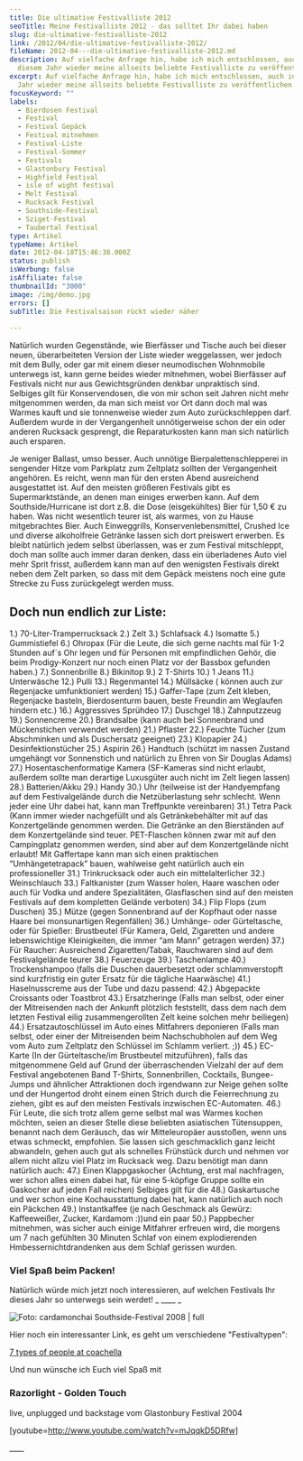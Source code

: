 ```yaml
---
title: Die ultimative Festivalliste 2012
seoTitle: Meine Festivalliste 2012 - das solltet Ihr dabei haben
slug: die-ultimative-festivalliste-2012
link: /2012/04/die-ultimative-festivalliste-2012/
fileName: 2012-04---die-ultimative-festivalliste-2012.md
description: Auf vielfache Anfrage hin, habe ich mich entschlossen, auch in
  diesem Jahr wieder meine allseits beliebte Festivalliste zu veröffentlichen.
excerpt: Auf vielfache Anfrage hin, habe ich mich entschlossen, auch in diesem
  Jahr wieder meine allseits beliebte Festivalliste zu veröffentlichen.
focusKeyword: ""
labels:
  - Bierdosen Festival
  - Festival
  - Festival Gepäck
  - Festival mitnehmen
  - Festival-Liste
  - Festival-Sommer
  - Festivals
  - Glastonbury Festival
  - Highfield Festival
  - isle of wight festival
  - Melt Festival
  - Rucksack Festival
  - Southside-Festival
  - Sziget-Festival
  - Taubertal Festival
type: Artikel
typeName: Artikel
date: 2012-04-18T15:46:38.000Z
status: publish
isWerbung: false
isAffiliate: false
thumbnailId: "3000"
image: /img/demo.jpg
errors: []
subTitle: Die Festivalsaison rückt wieder näher
  
---
```


Natürlich wurden Gegenstände, wie Bierfässer und Tische auch bei dieser neuen,
überarbeiteten Version der Liste wieder weggelassen, wer jedoch mit dem Bully,
oder gar mit einem dieser neumodischen Wohnmobile unterwegs ist, kann gerne
beides wieder mitnehmen, wobei Bierfässer auf Festivals nicht nur aus
Gewichtsgründen denkbar unpraktisch sind. Selbiges gilt für Konservendosen, die
von mir schon seit Jahren nicht mehr mitgenommen werden, da man sich meist vor
Ort dann doch mal was Warmes kauft und sie tonnenweise wieder zum Auto
zurückschleppen darf. Außerdem wurde in der Vergangenheit unnötigerweise schon
der ein oder anderen Rucksack gesprengt, die Reparaturkosten kann man sich
natürlich auch ersparen.

Je weniger Ballast, umso besser. Auch unnötige Bierpalettenschlepperei in
sengender Hitze vom Parkplatz zum Zeltplatz sollten der Vergangenheit angehören.
Es reicht, wenn man für den ersten Abend ausreichend ausgestattet ist. Auf den
meisten größeren Festivals gibt es Supermarktstände, an denen man einiges
erwerben kann. Auf dem Southside/Hurricane ist dort z.B. die Dose (eisgekühltes)
Bier für 1,50 € zu haben. Was nicht wesentlich teurer ist, als warmes, von zu
Hause mitgebrachtes Bier. Auch Einweggrills, Konservenlebensmittel, Crushed Ice
und diverse alkoholfreie Getränke lassen sich dort preiswert erwerben. Es bleibt
natürlich jedem selbst überlassen, was er zum Festival mitschleppt, doch man
sollte auch immer daran denken, dass ein überladenes Auto viel mehr Sprit
frisst, außerdem kann man auf den wenigsten Festivals direkt neben dem Zelt
parken, so dass mit dem Gepäck meistens noch eine gute Strecke zu Fuss
zurückgelegt werden muss.

## Doch nun endlich zur Liste:

1.) 70-Liter-Tramperrucksack 2.) Zelt 3.) Schlafsack 4.) Isomatte 5.)
Gummistiefel 6.) Ohropax (Für die Leute, die sich gerne nachts mal für 1-2
Stunden auf´s Ohr legen und für Personen mit empfindlichen Gehör, die beim
Prodigy-Konzert nur noch einen Platz vor der Bassbox gefunden haben.) 7.)
Sonnenbrille 8.) Bikinitop 9.) 2 T-Shirts 10.) 1 Jeans 11.) Unterwäsche 12.)
Pulli 13.) Regenmantel 14.) Müllsäcke ( können auch zur Regenjacke
umfunktioniert werden) 15.) Gaffer-Tape (zum Zelt kleben, Regenjacke basteln,
Bierdosenturm bauen, beste Freundin am Weglaufen hindern etc.) 16.) Aggressives
Sprühdeo 17.) Duschgel 18.) Zahnputzzeug 19.) Sonnencreme 20.) Brandsalbe (kann
auch bei Sonnenbrand und Mückenstichen verwendet werden) 21.) Pflaster 22.)
Feuchte Tücher (zum Abschminken und als Duschersatz geeignet) 23.) Klopapier
24.) Desinfektionstücher 25.) Aspirin 26.) Handtuch (schützt im nassen Zustand
umgehängt vor Sonnenstich und natürlich zu Ehren von Sir Douglas Adams) 27.)
Hosentaschenformatige Kamera (SF-Kameras sind nicht erlaubt, außerdem sollte man
derartige Luxusgüter auch nicht im Zelt liegen lassen) 28.) Batterien/Akku 29.)
Handy 30.) Uhr (teilweise ist der Handyempfang auf dem Festivalgelände durch die
Netzüberlastung sehr schlecht. Wenn jeder eine Uhr dabei hat, kann man
Treffpunkte vereinbaren) 31.) Tetra Pack (Kann immer wieder nachgefüllt und als
Getränkebehälter mit auf das Konzertgelände genommen werden. Die Getränke an den
Bierständen auf dem Konzertgelände sind teuer. PET-Flaschen können zwar mit auf
den Campingplatz genommen werden, sind aber auf dem Konzertgelände nicht
erlaubt! Mit Gaffertape kann man sich einen praktischen “Umhängetetrapack”
bauen, wahlweise geht natürlich auch ein professioneller 31.) Trinkrucksack oder
auch ein mittelalterlicher 32.) Weinschlauch 33.) Faltkanister (zum Wasser
holen, Haare waschen oder auch für Vodka und andere Spezialitäten, Glasflaschen
sind auf den meisten Festivals auf dem kompletten Gelände verboten) 34.) Flip
Flops (zum Duschen) 35.) Mütze (gegen Sonnenbrand auf der Kopfhaut oder nasse
Haare bei monsunartigen Regenfällen) 36.) Umhänge- oder Gürteltasche, oder für
Spießer: Brustbeutel (Für Kamera, Geld, Zigaretten und andere lebenswichtige
Kleinigkeiten, die immer “am Mann” getragen werden) 37.) Für Raucher:
Ausreichend Zigaretten/Tabak, Rauchwaren sind auf dem Festivalgelände teurer
38.) Feuerzeuge 39.) Taschenlampe 40.) Trockenshampoo (falls die Duschen
dauerbesetzt oder schlammverstopft sind kurzfristig ein guter Ersatz für die
tägliche Haarwäsche) 41.) Haselnusscreme aus der Tube und dazu passend: 42.)
Abgepackte Croissants oder Toastbrot 43.) Ersatzheringe (Falls man selbst, oder
einer der Mitreisenden nach der Ankunft plötzlich feststellt, dass dem nach dem
letzten Festival eilig zusammengerollten Zelt keine solchen mehr beiliegen) 44.)
Ersatzautoschlüssel im Auto eines Mitfahrers deponieren (Falls man selbst, oder
einer der Mitreisenden beim Nachschubholen auf dem Weg vom Auto zum Zeltplatz
den Schlüssel im Schlamm verliert. ;)) 45.) EC-Karte (In der Gürteltasche/im
Brustbeutel mitzuführen), falls das mitgenommene Geld auf Grund der
überraschenden Vielzahl der auf dem Festival angebotenen Band T-Shirts,
Sonnenbrillen, Cocktails, Bungee-Jumps und ähnlicher Attraktionen doch
irgendwann zur Neige gehen sollte und der Hungertod droht einem einen Strich
durch die Feierrechnung zu ziehen, gibt es auf den meisten Festivals inzwischen
EC-Automaten. 46.) Für Leute, die sich trotz allem gerne selbst mal was Warmes
kochen möchten, seien an dieser Stelle diese beliebten asiatischen Tütensuppen,
benannt nach dem Geräusch, das wir Mitteleuropäer ausstoßen, wenn uns etwas
schmeckt, empfohlen. Sie lassen sich geschmacklich ganz leicht abwandeln, gehen
auch gut als schnelles Frühstück durch und nehmen vor allem nicht allzu viel
Platz im Rucksack weg. Dazu benötigt man dann natürlich auch: 47.) Einen
Klappgaskocher (Achtung, erst mal nachfragen, wer schon alles einen dabei hat,
für eine 5-köpfige Gruppe sollte ein Gaskocher auf jeden Fall reichen) Selbiges
gilt für die 48.) Gaskartusche und wer schon eine Kochausstattung dabei hat,
kann natürlich auch noch ein Päckchen 49.) Instantkaffee (je nach Geschmack als
Gewürz: Kaffeeweißer, Zucker, Kardamom :))und ein paar 50.) Pappbecher
mitnehmen, was sicher auch einige Mitfahrer erfreuen wird, die morgens um 7 nach
gefühlten 30 Minuten Schlaf von einem explodierenden Hmbessernichtdrandenken aus
dem Schlaf gerissen wurden.

### **Viel Spaß beim Packen!**

Natürlich würde mich jetzt noch interessieren, auf welchen Festivals Ihr dieses
Jahr so unterwegs sein werdet! _ \_\_\_\_ _

![Foto: cardamonchai Southside-Festival 2008 | full](http://cardamonchai.files.wordpress.com/2012/04/p6210084.jpg "[ ](http://cardamonchai.files.wordpress.com/2012/04/p6210084.jpg)  Foto: cardamonchai Southside-Festival 2008")

Hier noch ein interessanter Link, es geht um verschiedene "Festivaltypen":

[7 types of people at coachella](http://www.funnyordie.com/lists/164f45b13b/7-types-of-people-at-coachella)

Und nun wünsche ich Euch viel Spaß mit

### Razorlight - Golden Touch

live, unplugged und backstage vom Glastonbury Festival 2004

[youtube=http://www.youtube.com/watch?v=mJqqkD5DRfw]

<div> ____ </div>

  